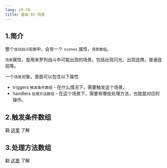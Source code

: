 ```yaml
---
lang: zh-CN
title: 基础-02-场景
---
```


## 1.简介

整个`自动战斗配置`中，会有一个 `scenes` 属性，`场景数组`。

`场景`属性，是用来罗列战斗中可能出现的场景，包括出现闪光，出现连携，普通连招等。

一个`场景`对象，里面可以包含以下属性

- triggers `触发条件数组` - 在什么情况下，需要触发这个场景。
- handlers `处理方法数组` - 在这个场景下，需要有哪些处理方法，也就是对应的操作。

## 2.触发条件数组

戳 [这里](basic_03_triggers.md) 了解

## 3.处理方法数组

戳 [这里](basic_04_handlers) 了解
